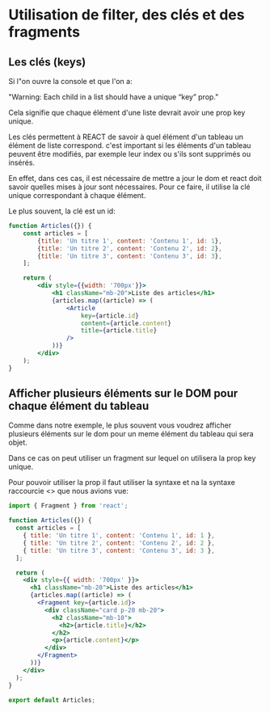 # Utilisation de filter, des clés et des fragments

## Les clés (keys)

Si l"on ouvre la console et que l'on a:

"Warning: Each child in a list should have a unique “key” prop."

Cela signifie que chaque élément d'une liste devrait avoir une prop key unique.

Les clés permettent à REACT de savoir à quel élément d'un tableau un élément de liste correspond. c'est important si les
éléments d'un tableau peuvent être modifiés, par exemple leur index ou s'ils sont supprimés ou insérés.

En effet, dans ces cas, il est nécessaire de mettre a jour le dom et react doit savoir quelles mises à jour sont
nécessaires. Pour ce faire, il utilise la clé unique correspondant à chaque élément.

Le plus souvent, la clé est un id:

```jsx
function Articles({}) {
    const articles = [
        {title: 'Un titre 1', content: 'Contenu 1', id: 1},
        {title: 'Un titre 2', content: 'Contenu 2', id: 2},
        {title: 'Un titre 3', content: 'Contenu 3', id: 3},
    ];

    return (
        <div style={{width: '700px'}}>
            <h1 className="mb-20">Liste des articles</h1>
            {articles.map((article) => (
                <Article
                    key={article.id}
                    content={article.content}
                    title={article.title}
                />
            ))}
        </div>
    );
}
```

## Afficher plusieurs éléments sur le DOM pour chaque élément du tableau

Comme dans notre exemple, le plus souvent vous voudrez afficher plusieurs éléments sur le dom pour un meme élément du
tableau qui sera objet.

Dans ce cas on peut utiliser un fragment sur lequel on utilisera la prop key unique.

Pour pouvoir utiliser la prop il faut utiliser la syntaxe <fragement> et na la syntaxe raccourcie <> que nous avions
vue:

```jsx
import { Fragment } from 'react';

function Articles({}) {
  const articles = [
    { title: 'Un titre 1', content: 'Contenu 1', id: 1 },
    { title: 'Un titre 2', content: 'Contenu 2', id: 2 },
    { title: 'Un titre 3', content: 'Contenu 3', id: 3 },
  ];

  return (
    <div style={{ width: '700px' }}>
      <h1 className="mb-20">Liste des articles</h1>
      {articles.map((article) => (
        <Fragment key={article.id}>
          <div className="card p-20 mb-20">
            <h2 className="mb-10">
              <h2>{article.title}</h2>
            </h2>
            <p>{article.content}</p>
          </div>
        </Fragment>
      ))}
    </div>
  );
}

export default Articles;
```